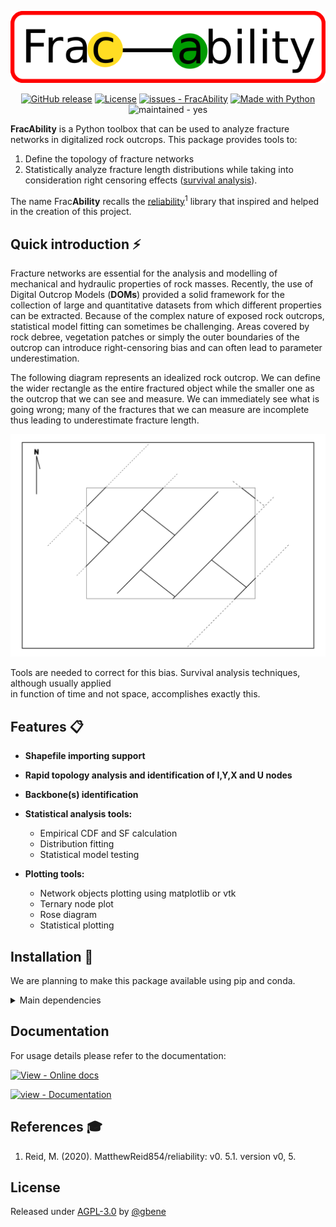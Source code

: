 
<div align="center">

![logo](./docs/images/logo_small_small.png)

[![GitHub release](https://img.shields.io/github/release/gbene/FracAbility?include_prereleases=&sort=semver&color=orange)](https://github.com/gbene/FracAbility/releases/)
[![License](https://img.shields.io/badge/License-AGPL--3.0-orange)](#license)
[![issues - FracAbility](https://img.shields.io/github/issues/gbene/FracAbility)](https://github.com/gbene/FracAbility/issues)
[![Made with Python](https://img.shields.io/badge/Python->=3.10-orange?logo=python&logoColor=white)](https://python.org "Go to Python homepage")
![maintained - yes](https://img.shields.io/badge/maintained-yes-green)
</div>

**FracAbility** is a Python toolbox that can be used to analyze fracture networks in digitalized rock
outcrops. This package provides tools to:

1. Define the topology of fracture networks 
2. Statistically analyze fracture length distributions while taking into consideration 
right censoring effects ([survival analysis](https://en.wikipedia.org/wiki/Survival_analysis)). 

The name Frac**Ability** recalls the [reliability](https://github.com/MatthewReid854/reliability/tree/master)<sup>1</sup> 
library that inspired and helped in the creation of this project. 


## Quick introduction ⚡

Fracture networks are essential for the analysis and modelling of mechanical and hydraulic properties 
of rock masses. Recently, the use of Digital Outcrop Models (**DOMs**) provided a solid framework for the collection 
of large and quantitative datasets from which different properties can be extracted.
Because of the complex nature of exposed rock outcrops, statistical model fitting can sometimes be challenging. 
Areas covered by rock debree, vegetation patches or simply the outer boundaries of the outcrop can 
introduce right-censoring bias and can often lead to parameter underestimation.

The following diagram represents an idealized rock outcrop. We can define the wider rectangle as the entire 
fractured object while the smaller one as the outcrop that we can see and measure. We can immediately 
see what is going wrong; many of the fractures that we can measure are incomplete thus leading to underestimate 
fracture length. 

![ref_diag](./docs/images/example_diagram.png)

Tools are needed to correct for this bias. Survival analysis techniques, although usually applied  
in function of time and not space, accomplishes exactly this.

## Features 📋

- **Shapefile importing support**


- **Rapid topology analysis and identification of I,Y,X and U nodes**


- **Backbone(s) identification**


- **Statistical analysis tools:**
    + Empirical CDF and SF calculation
    + Distribution fitting
    + Statistical model testing


- **Plotting tools:**
    + Network objects plotting using matplotlib or vtk
    + Ternary node plot 
    + Rose diagram
    + Statistical plotting

## Installation 🔧

We are planning to make this package available using pip and conda.

<details>
  <summary>Main dependencies</summary>

[![dependency - shapely](https://img.shields.io/badge/dependency-shapely==2.0.1-blue)](https://pypi.org/project/shapely)
[![dependency - vtk](https://img.shields.io/badge/dependency-vtk==9.2.6-blue)](https://pypi.org/project/vtk)

[![dependency - scipy](https://img.shields.io/badge/dependency-scipy==1.11-blue)](https://pypi.org/project/scipy)
[![dependency - networkx](https://img.shields.io/badge/dependency-networkx==3.1-blue)](https://pypi.org/project/networkx)


</details>


## Documentation

For usage details please refer to the documentation:

[![View - Online docs](https://img.shields.io/badge/View-Online_docs-blue?style=for-the-badge)](/ "Go to online documentation")

[![view - Documentation](https://img.shields.io/badge/view-Documentation-blue?style=for-the-badge)](/docs/ "Go to project documentation")



## References 🎓

1. Reid, M. (2020). MatthewReid854/reliability: v0. 5.1. version v0, 5.


## License

Released under [AGPL-3.0](/LICENSE) by [@gbene](https://github.com/gbene)